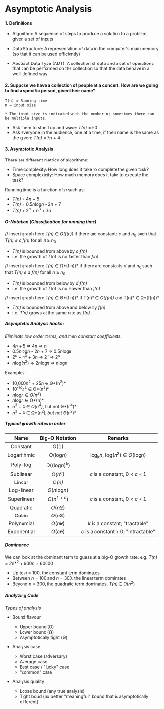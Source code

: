 # Asymptotic Analysis

#### 1. Definitions

  * Algorithm: A sequence of steps to produce a solution to a problem, given a set of inputs

  * Data Structure: A representation of data in the computer's main memory (so that it can be used efficiently)

  * Abstract Data Type (ADT): A collection of data and a set of operations that can be performed on the collection so that the data behave in a well-defined way

#### 2. Suppose we have a collection of people at a concert. How are we going to find a specific person, given their name?

```
T(n) = Running time
n = input size

* The input size is indicated with the number n; sometimes there can be multiple inputs.
```

  * Ask them to stand up and wave: *T(n)* = 60
  * Ask everyone in the audience, one at a time, if their name is the same as the given: *T(n)* = 7*n* + 4

#### 3. Asymptotic Analysis

There are different metrics of algorithms:

  * Time complexity: How long does it take to complete the given task?
  * Space complexicity: How much memory does it take to execute the task?

Running time is a function of *n* such as:
  
  * *T(n)* = 4*n* + 5
  * *T(n)* = 0.5*n*log*n* - 2*n* + 7
  * *T(n)* = 2<sup>*n*</sup> + *n*<sup>3</sup> + 3*n*

##### O-Notation (Classification for running time)

// insert graph here
  *T(n)* ∈ *O(f(n))* if there are constants *c* and *n*<sub>0</sub> such that *T(n)* ≤ *c∙f(n)* for all *n* ≥ *n*<sub>0</sub> 
  * *T(n)* is bounded from above by *c∙f(n)*
  * i.e. the growth of *T(n)* is no faster than *f(n)*

// insert graph here
  *T(n)* ∈ Ω*(f(n))* if there are constants *d* and *n*<sub>0</sub> such that *T(n)* ≤ *d∙f(n)* for all *n* ≥ *n*<sub>0</sub> 
  * *T(n)* is bounded from below by *d∙f(n)*
  * i.e. the growth of *T(n)* is no slower than *f(n)*

// insert graph here
  *T(n)* ∈ Θ*(f(n))* if T(n)* ∈ *O(f(n))* and T(n)* ∈ Ω*(f(n))*
  * *T(n)* is bounded from above and below by *f(n)*
  * i.e. *T(n)* grows at the same rate as *f(n)*

##### Asymptotic Analysis hacks:
*Eliminate low order terms, and then constant coefficients.*
  
  * 4*n* + 5 ⇒ 4*n* ⇒ *n*
  * 0.5*n*log*n* - 2*n* + 7 ⇒ 0.5*n*log*n*
  * 2<sup>*n*</sup> + *n*<sup>3</sup> + 3*n* ⇒ 2<sup>*n*</sup> ⇒ 2<sup>*n*</sup>
  * *n*log(*n*<sup>2</sup>) ⇒ 2*n*log*n* ⇒ *n*log*n*

Examples:
  * 10,000*n*<sup>2</sup> + 25*n* ∈ Θ*(n<sup>2</sup>)*
  * 10<sup>-10</sup>*n*<sup>2</sup> ∈ Θ*(n<sup>2</sup>)*
  * *n*log*n* ∈ *O(n<sup>2</sup>)*
  * *n*log*n* ∈ Ω*(n)*
  * *n*<sup>3</sup> + 4 ∈ *O(n<sup>4</sup>)*, but not Θ*(n<sup>4</sup>)*
  * *n*<sup>3</sup> + 4 ∈ Ω*(n<sup>2</sup>)*, but not Θ*(n<sup>2</sup>)*

##### Typical growth rates in order
| Name | Big-O Notation | Remarks |
|:---:|:---:|:---:|
|Constant|*O*(1)||
|Logarithmic|*O*(log*n*)|log<sub>k</sub>*n*, log(*n*<sup>2</sup>) ∈ *O*(log*n*)|
|Poly-log|*O*((log*n*)<sup>k</sup>)|
|Sublinear|*O(n<sup>c</sup>)*|*c* is a constant, 0 < *c* < 1|
|Linear|*O(n)*||
|Log-linear|*O*(*n*log*n*)||
|Superlinear|*O*(*n*<sup>1 + *c*</sup>)|*c* is a constant, 0 < *c* < 1|
|Quadratic|*O*(*n*<s>2</s>)||
|Cubic|*O*(*n*<s>3</s>)||
|Polynomial|*O*(*n*<s>*k*</s>)|*k* is a constant; "tractable"|
|Exponential|*O*(*c*<s>*n*</s>)|*c* is a constant > 0; "intractable"|

##### Dominance
We can look at the dominant term to guess at a big-O growth rate. 
e.g. *T(n) = 2*n*<sup>2</sup> + 600*n* + 60000
  * Up to *n* = 100, the constant term dominates
  * Between *n* = 100 and *n* = 300, the linear term dominates
  * Beyond *n* = 300, the quadratic term dominates, *T(n)* ∈ *O*(*n*<sup>2</sup>)

##### Analyzing Code
*Types of analysis*

  * Bound flavour
    * Upper bound (O)
    * Lower bound (Ω)
    * Asymptotically tight (Θ)

  * Analysis case
    * Worst case (adversary)
    * Average case
    * Best case / "lucky" case
    * "common" case

  * Analysis quality
    * Loose bound (any true analysis)
    * Tight boud (no better "meaningful" bound that is asymptotically different)
